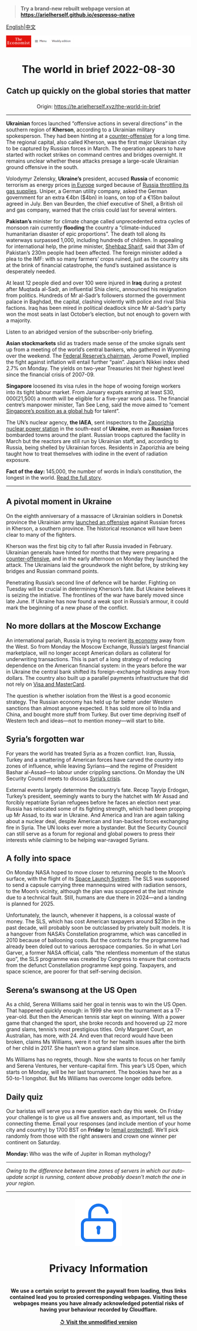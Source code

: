 > **Try a brand-new rebuilt webpage version at https://arielherself.github.io/espresso-native**

[English](https://github.com/arielherself/espresso/blob/main/README.md)|[中文](https://github-com.translate.goog/arielherself/espresso/blob/main/README.md?_x_tr_sl=en&_x_tr_tl=zh-CN&_x_tr_hl=zh-CN&_x_tr_pto=wapp)



![The Economist](menubar.png)

# <p align="center">The world in brief 2022-08-30</p>

## <p align="center">Catch up quickly on the global stories that matter</p>

<p align="center">Origin: <a href="https://te.arielherself.xyz/the-world-in-brief">https://te.arielherself.xyz/the-world-in-brief</a><hr>

<strong>Ukrainian</strong> forces launched “offensive actions in several directions” in the southern region of <strong>Kherson</strong>, according to a Ukrainian military spokesperson. They had been hinting at a [counter-offensive](https://te.arielherself.xyz/europe/2022/08/14/a-ukrainian-counter-offensive-in-kherson-faces-steep-odds) for a long time. The regional capital, also called Kherson, was the first major Ukrainian city to be captured by Russian forces in March. The operation appears to have started with rocket strikes on command centres and bridges overnight. It remains unclear whether these attacks presage a large-scale Ukrainian ground offensive in the south.

Volodymyr Zelensky, <strong>Ukraine’s</strong> president, accused <strong>Russia </strong>of economic terrorism as energy prices [in Europe](https://te.arielherself.xyz/business/2022/07/14/can-deutschland-ag-cope-with-the-russian-gas-shock) surged because of [Russia throttling its gas supplies](https://te.arielherself.xyz/europe/2022/07/11/europe-is-preparing-for-russian-gas-to-be-cut-off-this-winter). Uniper, a German utility company, asked the German government for an extra €4bn ($4bn) in loans, on top of a €15bn bailout agreed in July. Ben van Beurden, the chief executive of Shell, a British oil and gas company, warned that the crisis could last for several winters.

<strong>Pakistan’s </strong>minister for climate change called unprecedented extra cycles of monsoon rain currently <strong>flooding </strong>the country a “climate-induced humanitarian disaster of epic proportions”. The death toll along its waterways surpassed 1,000, including hundreds of children. In appealing for international help, the prime minister, [Shehbaz Sharif](https://te.arielherself.xyz/by-invitation/2022/08/13/pakistans-prime-minister-on-his-drive-to-modernise-the-country), said that 33m of Pakistan’s 230m people had been affected. The foreign minister added a plea to the IMF: with so many farmers’ crops ruined, just as the country sits at the brink of financial catastrophe, the fund’s sustained assistance is desperately needed.

At least 12 people died and over 100 were injured in <strong>Iraq</strong> during a protest after Muqtada al-Sadr, an influential Shia cleric, announced his resignation from politics. Hundreds of Mr al-Sadr’s followers stormed the government palace in Baghdad, the capital, clashing violently with police and rival Shia factions. Iraq has been mired in political deadlock since Mr al-Sadr’s party won the most seats in last October’s election, but not enough to govern with a majority.

Listen to an abridged version of the subscriber-only briefing.

<strong>Asian stockmarkets </strong>slid as traders made sense of the smoke signals sent up from a meeting of the world’s central bankers, who gathered in Wyoming over the weekend. The [Federal Reserve’s chairman](https://te.arielherself.xyz/finance-and-economics/2022/07/21/the-fed-put-morphs-into-a-fed-call), Jerome Powell, implied the fight against inflation will entail further “pain”. Japan’s Nikkei index shed 2.7% on Monday. The yields on two-year Treasuries hit their highest level since the financial crisis of 2007-09.

<strong>Singapore</strong> loosened its visa rules in the hope of wooing foreign workers into its tight labour market. From January expats earning at least S$30,000 ($21,500) a month will be eligible for a five-year work pass. The financial centre’s manpower minister, Tan See Leng, said the move aimed to “cement [Singapore’s position as a global hub](https://te.arielherself.xyz/finance-and-economics/2022/06/29/the-battle-between-asias-financial-centres-is-heating-up) for talent”.

The UN’s nuclear agency, <strong>the IAEA</strong>, sent inspectors to the [Zaporizhia nuclear power station](https://te.arielherself.xyz/the-economist-explains/2022/08/19/what-is-at-stake-at-ukraines-zaporizhia-nuclear-plant) in the south-east of <strong>Ukraine</strong>, even as <strong>Russian</strong> forces bombarded towns around the plant. Russian troops captured the facility in March but the reactors are still run by Ukrainian staff, and, according to Russia, being shelled by Ukrainian forces. Residents in Zaporizhia are being taught how to treat themselves with iodine in the event of radiation exposure.

<strong>Fact of the day: </strong>145,000, the number of words in India’s constitution, the longest in the world. [Read the full story](https://te.arielherself.xyz/international/2022/08/25/dictators-and-utopians-are-fond-of-fiddling-with-constitutions).

----------

## A pivotal moment in Ukraine

On the eighth anniversary of a massacre of Ukrainian soldiers in Donetsk province the Ukrainian army [launched an offensive](https://te.arielherself.xyz/europe/2022/08/29/ukraine-starts-a-push-to-recapture-kherson-a-crucial-russian-occupied-city) against Russian forces in Kherson, a southern province. The historical resonance will have been clear to many of the fighters.

Kherson was the first big city to fall after Russia invaded in February. Ukrainian generals have hinted for months that they were preparing a [counter-offensive](https://te.arielherself.xyz/europe/2022/08/14/a-ukrainian-counter-offensive-in-kherson-faces-steep-odds), and in the early afternoon on Monday they launched the attack. The Ukrainians laid the groundwork the night before, by striking key bridges and Russian command points.

Penetrating Russia’s second line of defence will be harder. Fighting on Tuesday will be crucial in determining Kherson’s fate. But Ukraine believes it is seizing the initiative. The frontlines of the war have barely moved since late June. If Ukraine has now found a weak spot in Russia’s armour, it could mark the beginning of a new phase of the conflict.

## No more dollars at the Moscow Exchange

An international pariah, Russia is trying to reorient [its economy](https://te.arielherself.xyz/finance-and-economics/2022/03/05/vladimir-putins-fortress-russia-is-crumbling) away from the West. So from Monday the Moscow Exchange, Russia’s largest financial marketplace, will no longer accept American dollars as collateral for underwriting transactions. This is part of a long strategy of reducing dependence on the American financial system: in the years before the war in Ukraine the central bank shifted its foreign-exchange holdings away from dollars. The country also built up a parallel payments infrastructure that did not rely on [Visa and MasterCard](https://te.arielherself.xyz/finance-and-economics/2022/08/17/can-the-visa-mastercard-duopoly-be-broken).

The question is whether isolation from the West is a good economic strategy. The Russian economy has held up far better under Western sanctions than almost anyone expected. It has sold more oil to India and China, and bought more stuff from Turkey. But over time depriving itself of Western tech and ideas—not to mention money—will start to bite. 

## Syria’s forgotten war

For years the world has treated Syria as a frozen conflict. Iran, Russia, Turkey and a smattering of American forces have carved the country into zones of influence, while leaving Syrians—and the regime of President Bashar al-Assad—to labour under crippling sanctions. On Monday the UN Security Council meets to discuss [Syria’s crisis](https://te.arielherself.xyz/middle-east-and-africa/2022/06/16/bashar-al-assad-is-hollowing-out-syrias-ravaged-state). 

External events largely determine the country’s fate. Recep Tayyip Erdogan, Turkey’s president, seemingly wants to bury the hatchet with Mr Assad and forcibly repatriate Syrian refugees before he faces an election next year. Russia has relocated some of its fighting strength, which had been propping up Mr Assad, to its war in Ukraine. And America and Iran are again talking about a nuclear deal, despite American and Iran-backed forces exchanging fire in Syria. The UN looks ever more a bystander. But the Security Council can still serve as a forum for regional and global powers to press their interests while claiming to be helping war-ravaged Syrians. 

## A folly into space

On Monday NASA hoped to move closer to returning people to the Moon’s surface, with the flight of its [Space Launch System](https://te.arielherself.xyz/science-and-technology/2022/08/24/nasas-space-launch-system-is-yesterdays-rocket). The SLS was supposed to send a capsule carrying three mannequins wired with radiation sensors, to the Moon’s vicinity, although the plan was scuppered at the last minute due to a technical fault. Still, humans are due there in 2024—and a landing is planned for 2025. 

Unfortunately, the launch, whenever it happens, is a colossal waste of money. The SLS, which has cost American taxpayers around $23bn in the past decade, will probably soon be outclassed by privately built models. It is a hangover from NASA’s Constellation programme, which was cancelled in 2010 because of ballooning costs. But the contracts for the programme had already been doled out to various aerospace companies. So in what Lori Garver, a former NASA official, calls “the relentless momentum of the status quo”, the SLS programme was created by Congress to ensure that contracts from the defunct Constellation programme kept going. Taxpayers, and space science, are poorer for that self-serving decision.

## Serena’s swansong at the US Open

As a child, Serena Williams said her goal in tennis was to win the US Open. That happened quickly enough: in 1999 she won the tournament as a 17-year-old. But then the American tennis star kept on winning. With a power game that changed the sport, she broke records and hoovered up 22 more grand slams, tennis’s most prestigious titles. Only Margaret Court, an Australian, has more, with 24. And even that record would have been broken, claims Ms Williams, were it not for her health issues after the birth of her child in 2017. She hasn’t won a grand slam since. 

Ms Williams has no regrets, though. Now she wants to focus on her family and Serena Ventures, her venture-capital firm. This year’s US Open, which starts on Monday, will be her last tournament. The bookies have her as a 50-to-1 longshot. But Ms Williams has overcome longer odds before.

## Daily quiz

Our baristas will serve you a new question each day this week. On Friday your challenge is to give us all five answers and, as important, tell us the connecting theme. Email your responses (and include mention of your home city and country) by 1700 BST on <strong>Friday</strong> to [<span class="__cf_email__" data-cfemail="6534100c1f201615170016160a2500060a0b0a080c16114b060a08">[email&#160;protected]</span>](https://mail.google.com/mail/?view=cm&amp;fs=1&amp;tf=1&amp;to=QuizEspresso@te.arielherself.xyz). We’ll pick randomly from those with the right answers and crown one winner per continent on Saturday.

<strong>Monday: </strong>Who was the wife of Jupiter in Roman mythology? 

----------

*Owing to the difference between time zones of servers in which our auto-update script is running, content above probably doesn't match the one in your region.*

|<br><div align="center"><img src="unlock.png" /><h1>Privacy Information</h1></div></br>We use a certain script to prevent the paywall from loading, thus links contained lead you to proxied corresponding webpages. Visiting these webpages means you have already acknowledged potential risks of having your behaviour recorded by Cloudflare.<br><br>[&#x21BA; Visit the unmodified version](README.raw.md)<br><br>|
|-----|
